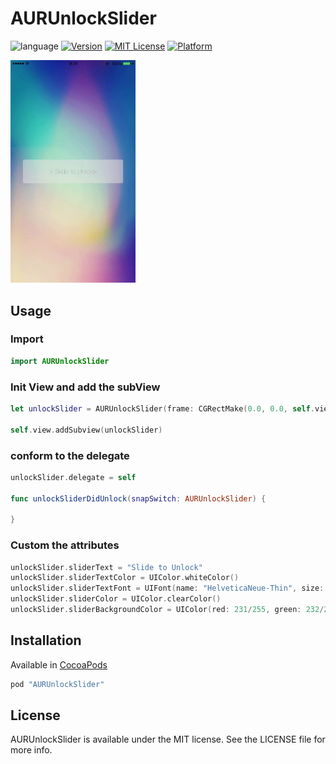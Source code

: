 # AURUnlockSlider

![language](https://img.shields.io/badge/Language-%20Swift%20-orange.svg)
[![Version](https://img.shields.io/cocoapods/v/AURCherryBlossomView.svg?style=flat)](http://cocoapods.org/pods/AURUnlockSlider)
[![MIT License](http://img.shields.io/badge/license-MIT-blue.svg?style=flat)](LICENSE)
[![Platform](https://img.shields.io/cocoapods/p/AURCherryBlossomView.svg?style=flat)](http://cocoapods.org/pods/AURUnlockSlider)

<img src="Example/demo.gif" width="200">

## Usage

### Import
```swift
import AURUnlockSlider
```

### Init View and add the subView

```swift
let unlockSlider = AURUnlockSlider(frame: CGRectMake(0.0, 0.0, self.view.bounds.size.width * 0.8, 70.0))

self.view.addSubview(unlockSlider)
```

### conform to the delegate 

```swift
unlockSlider.delegate = self

func unlockSliderDidUnlock(snapSwitch: AURUnlockSlider) {

}
```


### Custom the attributes
```swift
unlockSlider.sliderText = "Slide to Unlock"
unlockSlider.sliderTextColor = UIColor.whiteColor()
unlockSlider.sliderTextFont = UIFont(name: "HelveticaNeue-Thin", size: 20.0)!
unlockSlider.sliderColor = UIColor.clearColor()
unlockSlider.sliderBackgroundColor = UIColor(red: 231/255, green: 232/255, blue: 226/255, alpha: 0.5)

```

## Installation

Available in [CocoaPods](https://cocoapods.org/?q=AUR)

```ruby
pod "AURUnlockSlider"
```

## License

AURUnlockSlider is available under the MIT license. See the LICENSE file for more info.
